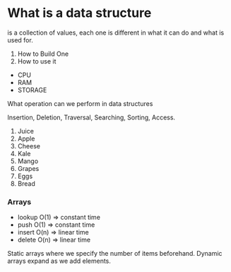 # What is a data structure

is a collection of values, each one is different in what it can do and what is used for.

1. How to Build One
2. How to use it

* CPU
* RAM
* STORAGE

What operation can we perform in data structures

Insertion, Deletion, Traversal, Searching, Sorting, Access. 

1. Juice
2. Apple
3. Cheese
4. Kale
5. Mango
6. Grapes
7. Eggs
8. Bread

### **Arrays**

* lookup O(1) => constant time
* push O(1) => constant time
* insert O(n) => linear time
* delete O(n) => linear time

Static arrays where we specify the number of items beforehand.
Dynamic arrays expand as we add elements. 

```javascript


```
